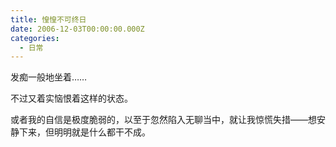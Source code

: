 ```yaml
---
title: 惶惶不可终日
date: 2006-12-03T00:00:00.000Z
categories:
  - 日常
---
```


发痴一般地坐着……

不过又着实恼恨着这样的状态。

或者我的自信是极度脆弱的，以至于忽然陷入无聊当中，就让我惊慌失措——想安静下来，但明明就是什么都干不成。
